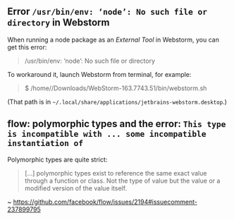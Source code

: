 ## Error `/usr/bin/env: ‘node’: No such file or directory` in Webstorm

When running a node package as an _External Tool_ in Webstorm, you can get this error:

> /usr/bin/env: ‘node’: No such file or directory

To workaround it, launch Webstorm from terminal, for example:

> $  /home/<you>/Downloads/WebStorm-163.7743.51/bin/webstorm.sh

(That path is in `~/.local/share/applications/jetbrains-webstorm.desktop`.)

## flow: polymorphic types and the error: `This type is incompatible with ... some incompatible instantiation of`

Polymorphic types are quite strict: 

> [...] polymorphic types exist to reference the same exact value through a function or class. 
> Not the type of value but the value or a modified version of the value itself.

~ https://github.com/facebook/flow/issues/2194#issuecomment-237899795
